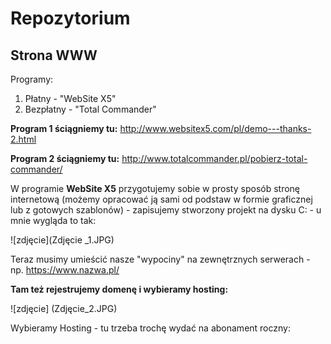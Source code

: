 # Repozytorium

## Strona WWW

Programy:

  1. Płatny - "WebSite X5"
  2. Bezpłatny - "Total Commander"

**Program 1 ściągniemy tu:** http://www.websitex5.com/pl/demo---thanks-2.html

**Program 2 ściągniemy tu:** http://www.totalcommander.pl/pobierz-total-commander/

  W programie **WebSite X5** przygotujemy sobie w prosty sposób stronę internetową (możemy opracować ją sami od podstaw w formie graficznej lub z gotowych szablonów) - zapisujemy stworzony projekt na dysku C: - u mnie wygląda to tak:

 ![zdjęcie](Zdjęcie _1.JPG)

Teraz musimy umieścić nasze "wypociny" na zewnętrznych serwerach - np. https://www.nazwa.pl/

**Tam też rejestrujemy domenę i wybieramy hosting:**

![zdjęcie] (Zdjęcie_2.JPG)

Wybieramy Hosting - tu trzeba trochę wydać na abonament roczny:


